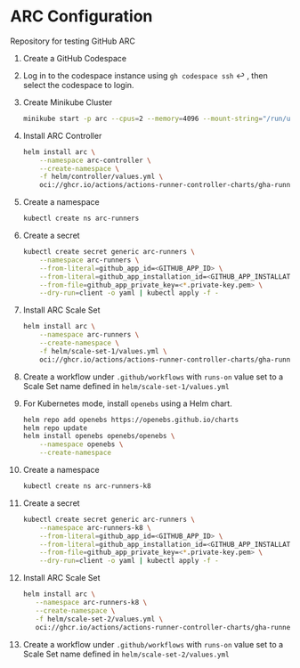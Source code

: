 # ARC Configuration
Repository for testing GitHub ARC

1. Create a GitHub Codespace

2. Log in to the codespace instance using `gh codespace ssh` :leftwards_arrow_with_hook: , then select the codespace to login.

3. Create Minikube Cluster
    ```sh 
    minikube start -p arc --cpus=2 --memory=4096 --mount-string="/run/udev:/run/udev" --mount
    ```

4. Install ARC Controller
    ```sh
    helm install arc \
        --namespace arc-controller \
        --create-namespace \
        -f helm/controller/values.yml \
        oci://ghcr.io/actions/actions-runner-controller-charts/gha-runner-scale-set-controller
    ```

6. Create a namespace
    ```sh
    kubectl create ns arc-runners
    ```

7. Create a secret
    ```sh
    kubectl create secret generic arc-runners \
        --namespace arc-runners \
        --from-literal=github_app_id=<GITHUB_APP_ID> \
        --from-literal=github_app_installation_id=<GITHUB_APP_INSTALLATION_ID> \
        --from-file=github_app_private_key=<*.private-key.pem> \
        --dry-run=client -o yaml | kubectl apply -f -
    ```

8. Install ARC Scale Set
    ```sh
    helm install arc \
        --namespace arc-runners \
        --create-namespace \
        -f helm/scale-set-1/values.yml \
        oci://ghcr.io/actions/actions-runner-controller-charts/gha-runner-scale-set
    ```

9. Create a workflow under `.github/workflows` with `runs-on` value set to a Scale Set name defined in `helm/scale-set-1/values.yml`

10. For Kubernetes mode, install `openebs` using a Helm chart.
    ```sh
    helm repo add openebs https://openebs.github.io/charts
    helm repo update
    helm install openebs openebs/openebs \
        --namespace openebs \
        --create-namespace
    ```
11. Create a namespace
    ```sh
    kubectl create ns arc-runners-k8
    ```

12. Create a secret
    ```sh
    kubectl create secret generic arc-runners \
        --namespace arc-runners-k8 \
        --from-literal=github_app_id=<GITHUB_APP_ID> \
        --from-literal=github_app_installation_id=<GITHUB_APP_INSTALLATION_ID> \
        --from-file=github_app_private_key=<*.private-key.pem> \
        --dry-run=client -o yaml | kubectl apply -f -
    ```

12. Install ARC Scale Set
     ```sh
    helm install arc \
        --namespace arc-runners-k8 \
        --create-namespace \
        -f helm/scale-set-2/values.yml \
        oci://ghcr.io/actions/actions-runner-controller-charts/gha-runner-scale-set
    ```
13. Create a workflow under `.github/workflows` with `runs-on` value set to a Scale Set name defined in `helm/scale-set-2/values.yml`
